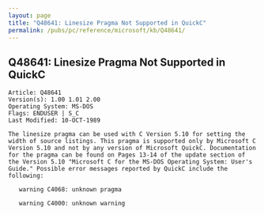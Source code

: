 ```yaml
---
layout: page
title: "Q48641: Linesize Pragma Not Supported in QuickC"
permalink: /pubs/pc/reference/microsoft/kb/Q48641/
---
```


## Q48641: Linesize Pragma Not Supported in QuickC

	Article: Q48641
	Version(s): 1.00 1.01 2.00
	Operating System: MS-DOS
	Flags: ENDUSER | S_C
	Last Modified: 10-OCT-1989
	
	The linesize pragma can be used with C Version 5.10 for setting the
	width of source listings. This pragma is supported only by Microsoft C
	Version 5.10 and not by any version of Microsoft QuickC. Documentation
	for the pragma can be found on Pages 13-14 of the update section of
	the Version 5.10 "Microsoft C for the MS-DOS Operating System: User's
	Guide." Possible error messages reported by QuickC include the
	following:
	
	   warning C4068: unknown pragma
	
	   warning C4000: unknown warning
